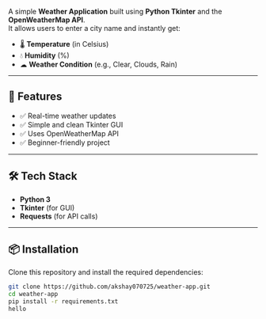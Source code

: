 A simple **Weather Application** built using **Python Tkinter** and the **OpenWeatherMap API**.  
It allows users to enter a city name and instantly get:

- 🌡 **Temperature** (in Celsius)  
- 💧 **Humidity** (%)  
- ☁ **Weather Condition** (e.g., Clear, Clouds, Rain)  

---

## 🚀 Features
- ✅ Real-time weather updates  
- ✅ Simple and clean Tkinter GUI  
- ✅ Uses OpenWeatherMap API  
- ✅ Beginner-friendly project  

---

## 🛠️ Tech Stack
- **Python 3**  
- **Tkinter** (for GUI)  
- **Requests** (for API calls)  

---

## 📦 Installation

Clone this repository and install the required dependencies:

```bash
git clone https://github.com/akshay070725/weather-app.git
cd weather-app
pip install -r requirements.txt
hello 